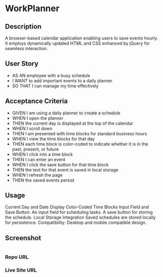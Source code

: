 # WorkPlanner

## Description

A browser-based calendar application enabling users to save events hourly. It employs dynamically updated HTML and CSS enhanced by jQuery for seamless interaction.


## User Story

- AS AN employee with a busy schedule
- I WANT to add important events to a daily planner
- SO THAT I can manage my time effectively


## Acceptance Criteria

- GIVEN I am using a daily planner to create a schedule
- WHEN I open the planner
- THEN the current day is displayed at the top of the calendar
- WHEN I scroll down
- THEN I am presented with time blocks for standard business hours
- WHEN I view the time blocks for that day
- THEN each time block is color-coded to indicate whether it is in the past, present, or future
- WHEN I click into a time block
- THEN I can enter an event
- WHEN I click the save button for that time block
- THEN the text for that event is saved in local storage
- WHEN I refresh the page
- THEN the saved events persist


## Usage

Current Day and Date Display
Color-Coded Time Blocks
Input Field and Save Button:
An input field for scheduling tasks.
A save button for storing the schedule.
Local Storage Integration
Saved schedules are stored locally for persistence.
Compatibility:
Desktop and mobile compatible design.

## Screenshot
![]()

### Repo URL

### Live Site URL
